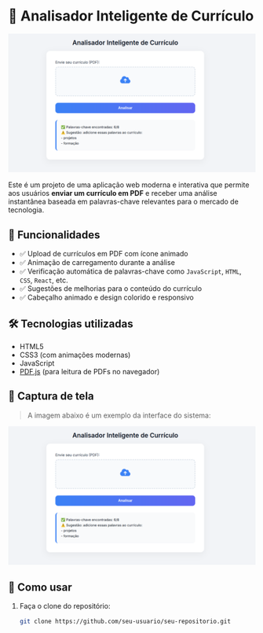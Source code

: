 # 📄 Analisador Inteligente de Currículo

![Preview do Projeto](./assets/preview.png)

Este é um projeto de uma aplicação web moderna e interativa que permite aos usuários **enviar um currículo em PDF** e receber uma análise instantânea baseada em palavras-chave relevantes para o mercado de tecnologia.

## 🚀 Funcionalidades

- ✅ Upload de currículos em PDF com ícone animado
- ✅ Animação de carregamento durante a análise
- ✅ Verificação automática de palavras-chave como `JavaScript`, `HTML`, `CSS`, `React`, etc.
- ✅ Sugestões de melhorias para o conteúdo do currículo
- ✅ Cabeçalho animado e design colorido e responsivo

## 🛠️ Tecnologias utilizadas

- HTML5
- CSS3 (com animações modernas)
- JavaScript
- [PDF.js](https://mozilla.github.io/pdf.js/) (para leitura de PDFs no navegador)

## 📸 Captura de tela

> A imagem abaixo é um exemplo da interface do sistema:
  
![Preview](./assets/preview.png)

## 📂 Como usar

1. Faça o clone do repositório:
   ```bash
   git clone https://github.com/seu-usuario/seu-repositorio.git
